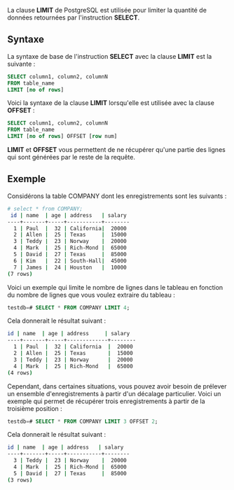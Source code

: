 La clause **LIMIT** de PostgreSQL est utilisée pour limiter la quantité de données retournées par l'instruction **SELECT**.

## Syntaxe

La syntaxe de base de l'instruction **SELECT** avec la clause **LIMIT** est la suivante :

```sql
SELECT column1, column2, columnN
FROM table_name
LIMIT [no of rows]
```

Voici la syntaxe de la clause **LIMIT** lorsqu'elle est utilisée avec la clause **OFFSET** :

```sql
SELECT column1, column2, columnN
FROM table_name
LIMIT [no of rows] OFFSET [row num]
```

**LIMIT** et **OFFSET** vous permettent de ne récupérer qu'une partie des lignes qui sont générées par le reste de la requête.

## Exemple

Considérons la table COMPANY dont les enregistrements sont les suivants :

```bash
# select * from COMPANY;
 id | name  | age | address   | salary
----+-------+-----+-----------+--------
  1 | Paul  |  32 | California|  20000
  2 | Allen |  25 | Texas     |  15000
  3 | Teddy |  23 | Norway    |  20000
  4 | Mark  |  25 | Rich-Mond |  65000
  5 | David |  27 | Texas     |  85000
  6 | Kim   |  22 | South-Hall|  45000
  7 | James |  24 | Houston   |  10000
(7 rows)
```

Voici un exemple qui limite le nombre de lignes dans le tableau en fonction du nombre de lignes que vous voulez extraire du tableau :

```sql
testdb=# SELECT * FROM COMPANY LIMIT 4;
```

Cela donnerait le résultat suivant :

```bash
id | name  | age | address     | salary
----+-------+-----+-------------+--------
  1 | Paul  |  32 | California  |  20000
  2 | Allen |  25 | Texas       |  15000
  3 | Teddy |  23 | Norway      |  20000
  4 | Mark  |  25 | Rich-Mond   |  65000
(4 rows)
```

Cependant, dans certaines situations, vous pouvez avoir besoin de prélever un ensemble d'enregistrements à partir d'un décalage particulier. Voici un exemple qui permet de récupérer trois enregistrements à partir de la troisième position :

```sql
testdb=# SELECT * FROM COMPANY LIMIT 3 OFFSET 2;
```

Cela donnerait le résultat suivant :

```bash
id | name  | age | address   | salary
----+-------+-----+-----------+--------
  3 | Teddy |  23 | Norway    |  20000
  4 | Mark  |  25 | Rich-Mond |  65000
  5 | David |  27 | Texas     |  85000
(3 rows)
```
